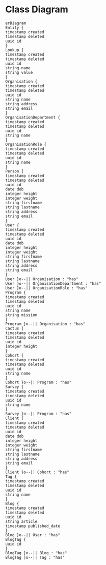 # Class Diagram```mermaiderDiagramEntity {timestamp createdtimestamp deleteduuid id}Lookup {timestamp createdtimestamp deleteduuid idstring namestring value}Organisation {timestamp createdtimestamp deleteduuid idstring namestring addressstring email}OrganisationDepartment {timestamp createdtimestamp deleteduuid idstring name}OrganisationRole {timestamp createdtimestamp deleteduuid idstring name}Person {timestamp createdtimestamp deleteduuid iddate dobinteger heightinteger weightstring firstnamestring lastnamestring addressstring email}User {timestamp createdtimestamp deleteduuid iddate dobinteger heightinteger weightstring firstnamestring lastnamestring addressstring email}User }o--|| Organisation : "has"User }o--|| OrganisationDepartment : "has"User }o--|| OrganisationRole : "has"Program {timestamp createdtimestamp deleteduuid idstring namestring mission}Program }o--|| Organisation : "has"Cactus {timestamp createdtimestamp deleteduuid idinteger height}Cohort {timestamp createdtimestamp deleteduuid idstring name}Cohort }o--|| Program : "has"Survey {timestamp createdtimestamp deleteduuid idstring name}Survey }o--|| Program : "has"Client {timestamp createdtimestamp deleteduuid iddate dobinteger heightinteger weightstring firstnamestring lastnamestring addressstring email}Client }o--|| Cohort : "has"Tag {timestamp createdtimestamp deleteduuid idstring name}Blog {timestamp createdtimestamp deleteduuid idstring articletimestamp published_date}Blog }o--|| User : "has"BlogTag {uuid id}BlogTag }o--|| Blog : "has"BlogTag }o--|| Tag : "has"```